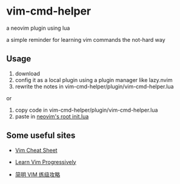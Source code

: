 # vim-cmd-helper

a neovim plugin using lua

a simple reminder for learning vim commands the not-hard way

## Usage

1. download
2. config it as a local plugin using a plugin manager like lazy.nvim
3. rewrite the notes in vim-cmd-helper/plugin/vim-cmd-helper.lua

or

1. copy code in vim-cmd-helper/plugin/vim-cmd-helper.lua
2. paste in [neovim's root init.lua](https://neovim.io/doc/user/starting.html#init.lua)

## Some useful sites

- [Vim Cheat Sheet](https://vim.rtorr.com/)

- [Learn Vim Progressively](https://yannesposito.com/Scratch/en/blog/Learn-Vim-Progressively/)

- [简明 VIM 练级攻略](https://coolshell.cn/articles/5426.html)
